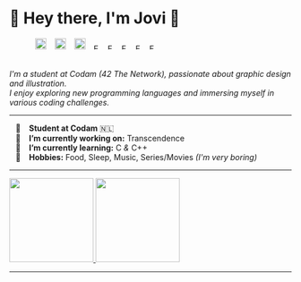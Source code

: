 <h1 align="left">🌻 Hey there, I'm Jovi 🌻 </h1>

<table>
       &emsp;&emsp;&emsp;
      <a href="---"><img alt="Portfolio" src="https://github.com/user-attachments/assets/2ffee099-d0d1-410d-a54a-0b7a7ab417bf" style="width: 20px; height: 20px;"></a>
       &ensp;
      <a href="---"><img alt="LinkedIn" src="https://github.com/user-attachments/assets/cab4cf7a-a8e5-4be5-b6b7-86c2a28b3991" style="width: 20px; height: 20px;"></a>
      &ensp;
      <a href="---"><img alt="freeCodeCamp" src="https://github.com/user-attachments/assets/8ae43b3e-036c-41fc-a0de-578af6d704db" style="width: 20px; height: 20px;"></a>
      &ensp;
      <a><img alt="Empty" src="https://github.com/user-attachments/assets/3f225109-668c-443a-b0a4-828a145dc96c" style="width: 10px; height: 10px;"></a>
      &ensp;
      <a><img alt="Empty" src="https://github.com/user-attachments/assets/3f225109-668c-443a-b0a4-828a145dc96c" style="width: 10px; height: 10px;"></a>
      &ensp;
      <a><img alt="Empty" src="https://github.com/user-attachments/assets/3f225109-668c-443a-b0a4-828a145dc96c" style="width: 10px; height: 10px;"></a>
      &ensp;
      <a><img alt="Empty" src="https://github.com/user-attachments/assets/3f225109-668c-443a-b0a4-828a145dc96c" style="width: 10px; height: 10px;"></a>
      &ensp;
      <a><img alt="Empty" src="https://github.com/user-attachments/assets/3f225109-668c-443a-b0a4-828a145dc96c" style="width: 10px; height: 10px;"></a>
</table>

<!--
-->

*I'm a student at Codam (42 The Network), passionate about graphic design and illustration.<br>
I enjoy exploring new programming languages and immersing myself in various coding challenges.*

---

&ensp; 🐝 &ensp; **Student at Codam** 🇳🇱 <br>
&ensp; 🥑 &ensp; **I’m currently working on:** Transcendence <br>
&ensp; 🌱 &ensp; **I’m currently learning:** C *&* C++ <br>
&ensp; 🍄 &ensp; **Hobbies:** Food, Sleep, Music, Series/Movies *(I'm very boring)* <br>

---

<a href="https://github.com/JoviMetzger">
   <img height="150px" src="https://github-readme-stats.vercel.app/api?username=JoviMetzger&show_icons=true&hide_title=true&hide_border=true&theme=slateorange" />
   <img height="150px" src="https://github-readme-stats.vercel.app/api/top-langs/?username=JoviMetzger&show_icons=true&layout=compact&langs_count=6&hide_title=true&hide_border=true&theme=slateorange" />
</a>


---

<!--
![snake animation](https://github.com/JoviMetzger/blob/output/github-contribution-grid-snake2.svg)
-->

<!--
**JoviMetzger/JoviMetzger** is a ✨ _special_ ✨ repository because its `README.md` (this file) appears on your GitHub profile.

Here are some ideas to get you started:

- 🔭 I’m currently working on ...
- 🌱 I’m currently learning ...
- 👯 I’m looking to collaborate on ...
- 🤔 I’m looking for help with ...
- 💬 Ask me about ...
- 📫 How to reach me: ...
- 😄 Pronouns: ...
- ⚡ Fun fact: ...
-->
